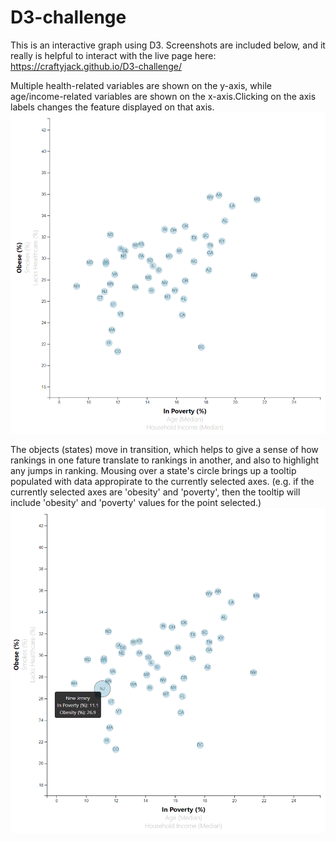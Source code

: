 # D3-challenge
This is an interactive graph using D3. Screenshots are included below, and it really is helpful to interact with the live page here:
https://craftyjack.github.io/D3-challenge/

Multiple health-related variables are shown on the y-axis, while age/income-related variables are shown on the x-axis.Clicking on the axis labels changes the feature displayed on that axis.
![graph](https://github.com/CraftyJack/D3-challenge/blob/master/screenshot_1.png?raw=true) 

The objects (states) move in transition, which helps to give a sense of how rankings in one fature translate to rankings in another, and also to highlight any jumps in ranking. Mousing over a state's circle brings up a tooltip populated with data appropirate to the currently selected axes. (e.g. if the currently selected axes are 'obesity' and 'poverty', then the tooltip will include 'obesity' and 'poverty' values for the point selected.)
![tooltip](https://github.com/CraftyJack/D3-challenge/blob/master/screenshot_2.png?raw=true) 
